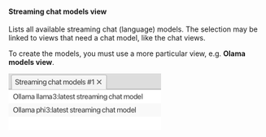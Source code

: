 #### Streaming chat models view

Lists all available streaming chat (language) models.
The selection may be linked to views that need a chat model, like the chat views.

To create the models, you must use a more particular view, e.g. **Olama models view**.

![](streaming-models-view.png "Streaming chat models view")
